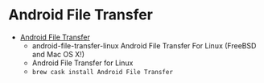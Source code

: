 # Android File Transfer
- [Android File Transfer](https://whoozle.github.io/android-file-transfer-linux/)
  -  android-file-transfer-linux Android File Transfer For Linux (FreeBSD and Mac OS X!)
  - Android File Transfer for Linux
  - `brew cask install Android File Transfer`
